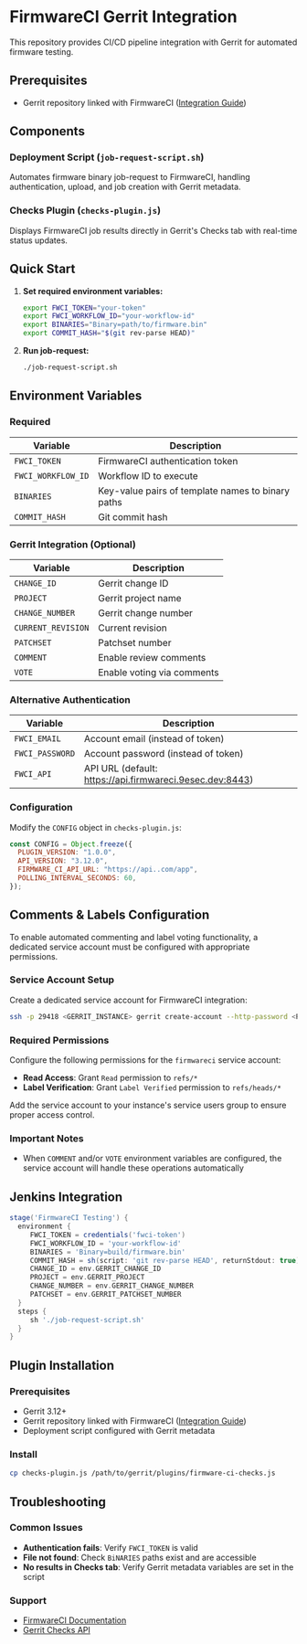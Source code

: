 # FirmwareCI Gerrit Integration

This repository provides CI/CD pipeline integration with Gerrit for automated firmware testing.

## Prerequisites

- Gerrit repository linked with FirmwareCI ([Integration Guide](https://docs.firmware-ci.com/usage/1_initial_setup/index.html))


## Components

### Deployment Script (`job-request-script.sh`)

Automates firmware binary job-request to FirmwareCI, handling authentication, upload, and job creation with Gerrit metadata.

### Checks Plugin (`checks-plugin.js`)

Displays FirmwareCI job results directly in Gerrit's Checks tab with real-time status updates.

## Quick Start

1. **Set required environment variables:**

   ```bash
   export FWCI_TOKEN="your-token"
   export FWCI_WORKFLOW_ID="your-workflow-id"
   export BINARIES="Binary=path/to/firmware.bin"
   export COMMIT_HASH="$(git rev-parse HEAD)"
   ```

2. **Run job-request:**

   ```bash
   ./job-request-script.sh
   ```

## Environment Variables

### Required

| Variable           | Description                                   |
| ------------------ | --------------------------------------------- |
| `FWCI_TOKEN`       | FirmwareCI authentication token               |
| `FWCI_WORKFLOW_ID` | Workflow ID to execute                        |
| `BINARIES`         | Key-value pairs of template names to binary paths |
| `COMMIT_HASH`      | Git commit hash                               |

### Gerrit Integration (Optional)

| Variable           | Description                |
| ------------------ | -------------------------- |
| `CHANGE_ID`        | Gerrit change ID           |
| `PROJECT`          | Gerrit project name        |
| `CHANGE_NUMBER`    | Gerrit change number       |
| `CURRENT_REVISION` | Current revision           |
| `PATCHSET`         | Patchset number            |
| `COMMENT`          | Enable review comments     |
| `VOTE`             | Enable voting via comments |

### Alternative Authentication

| Variable        | Description                                              |
| --------------- | -------------------------------------------------------- |
| `FWCI_EMAIL`    | Account email (instead of token)                         |
| `FWCI_PASSWORD` | Account password (instead of token)                      |
| `FWCI_API`      | API URL (default: <https://api.firmwareci.9esec.dev:8443>) |

### Configuration

Modify the `CONFIG` object in `checks-plugin.js`:

```javascript
const CONFIG = Object.freeze({
  PLUGIN_VERSION: "1.0.0",
  API_VERSION: "3.12.0",
  FIRMWARE_CI_API_URL: "https://api..com/app",
  POLLING_INTERVAL_SECONDS: 60,
});
```

## Comments & Labels Configuration

To enable automated commenting and label voting functionality, a dedicated service account must be configured with appropriate permissions.

### Service Account Setup

Create a dedicated service account for FirmwareCI integration:

```bash
ssh -p 29418 <GERRIT_INSTANCE> gerrit create-account --http-password <PASSWORD> firmwareci
```

### Required Permissions

Configure the following permissions for the `firmwareci` service account:

- **Read Access**: Grant `Read` permission to `refs/*`
- **Label Verification**: Grant `Label Verified` permission to `refs/heads/*`

Add the service account to your instance's service users group to ensure proper access control.

### Important Notes

- When `COMMENT` and/or `VOTE` environment variables are configured, the service account will handle these operations automatically

## Jenkins Integration

```groovy
stage('FirmwareCI Testing') {
  environment {
     FWCI_TOKEN = credentials('fwci-token')
     FWCI_WORKFLOW_ID = 'your-workflow-id'
     BINARIES = 'Binary=build/firmware.bin'
     COMMIT_HASH = sh(script: 'git rev-parse HEAD', returnStdout: true).trim()
     CHANGE_ID = env.GERRIT_CHANGE_ID
     PROJECT = env.GERRIT_PROJECT
     CHANGE_NUMBER = env.GERRIT_CHANGE_NUMBER
     PATCHSET = env.GERRIT_PATCHSET_NUMBER
  }
  steps {
     sh './job-request-script.sh'
  }
}
```

## Plugin Installation

### Prerequisites

- Gerrit 3.12+
- Gerrit repository linked with FirmwareCI ([Integration Guide](https://docs.firmware-ci.com/usage/1_initial_setup/index.html#integration-sources))
- Deployment script configured with Gerrit metadata

### Install

```bash
cp checks-plugin.js /path/to/gerrit/plugins/firmware-ci-checks.js
```

## Troubleshooting

### Common Issues

- **Authentication fails**: Verify `FWCI_TOKEN` is valid
- **File not found**: Check `BiNARIES` paths exist and are accessible
- **No results in Checks tab**: Verify Gerrit metadata variables are set in the script

### Support

- [FirmwareCI Documentation](https://docs.firmware-ci.com/)
- [Gerrit Checks API](https://gerrit-review.googlesource.com/Documentation/pg-plugin-checks-api.html)
